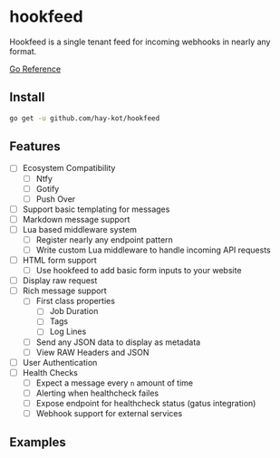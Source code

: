 # hookfeed

Hookfeed is a single tenant feed for incoming webhooks in nearly any format.

[Go Reference](https://pkg.go.dev/github.com/hay-kot/hookfeed)

## Install

```bash
go get -u github.com/hay-kot/hookfeed
```

## Features

- [ ] Ecosystem Compatibility
  - [ ] Ntfy
  - [ ] Gotify
  - [ ] Push Over
- [ ] Support basic templating for messages
- [ ] Markdown message support
- [ ] Lua based middleware system
  - [ ] Register nearly any endpoint pattern
  - [ ] Write custom Lua middleware to handle incoming API requests
- [ ] HTML form support
  - [ ] Use hookfeed to add basic form inputs to your website
- [ ] Display raw request
- [ ] Rich message support
  - [ ] First class properties
    - [ ] Job Duration
    - [ ] Tags
    - [ ] Log Lines
  - [ ] Send any JSON data to display as metadata
  - [ ] View RAW Headers and JSON
- [ ] User Authentication
- [ ] Health Checks
  - [ ] Expect a message every `n` amount of time
  - [ ] Alerting when healthcheck failes
  - [ ] Expose endpoint for healthcheck status (gatus integration)
  - [ ] Webhook support for external services

## Examples
